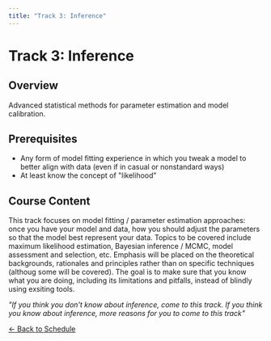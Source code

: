 ```yaml
---
title: "Track 3: Inference"
---
```


# Track 3: Inference

## Overview
Advanced statistical methods for parameter estimation and model calibration.

## Prerequisites
-  Any form of model fitting experience in which you tweak a model to better align with data (even if in casual or nonstandard ways)
- At least know the concept of "likelihood"

## Course Content
This track focuses on model fitting / parameter estimation approaches: once you have your model and data, how you should adjust the parameters so that the model best represent your data. Topics to be covered include maximum likelihood estimation, Bayesian inference / MCMC, model assessment and selection, etc. Emphasis will be placed on the theoretical backgrounds, rationales and principles rather than on specific techniques (althoug some will be covered). The goal is to make sure that you know what you are doing, including its limitations and pitfalls, instead of blindly using exsiting tools.

*"If you think you don't know about inference, come to this track. If you think you know about inference, more reasons for you to come to this track"*

[← Back to Schedule](/summer-school/2025/) 